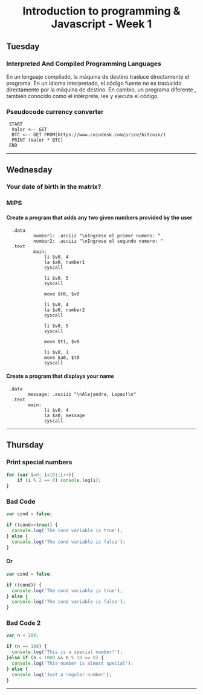 
<h1 align="center">Introduction to programming & Javascript - Week 1</h1>
  
  
 ## Tuesday
 
<h3>Interpreted And Compiled Programming Languages</h3>
 
 <p>En un lenguaje compilado, la máquina de destino traduce directamente el programa. En un idioma interpretado, el código fuente no es traducido directamente por la máquina de destino. En cambio, un programa diferente , también conocido como el intérprete, lee y ejecuta el código.</p>

<h3>Pseudocode currency converter</h3>

```
 START
  Valor <-- GET
  BTC <-- GET FROM(https://www.coindesk.com/price/bitcoin/)
  PRINT (Valor * BTC)
 END
```
***
## Wednesday

<h3>Your date of birth in the matrix?</h3> 

<h3>MIPS</h3> 

<h4>Create a program that adds any two given numbers provided by the user</h4>

```
  .data
	      number1: .asciiz "\nIngrese el primer numero: "
	      number2: .asciiz "\nIngrese el segundo numero: "
  .text
	      main:
              li $v0, 4
              la $a0, number1
              syscall

              li $v0, 5
              syscall

              move $t0, $v0

              li $v0, 4
              la $a0, number2
              syscall

              li $v0, 5
              syscall

              move $t1, $v0

              li $v0, 1
              move $a0, $t0
              syscall

```

<h4>Create a program that displays your name</h4>

```
 .data
        message: .asciiz "\nAlejandra, Lopez!\n"
  .text
        main:
              li $v0, 4
              la $a0, message
              syscall
```

***

## Thursday

<h3>Print special numbers</h3> 

```javascript
for (var i=0; i<101;i++){
	if (i % 2 == 0) console.log(i);
}
```


<h3>Bad Code</h3> 

```javascript
var cond = false;

if ((cond==true)) {
  console.log('The cond variable is true');
} else {
  console.log('The cond variable is false');
}
```

<h4>Or</h4>

```javascript
var cond = false;

if ((cond)) {
  console.log('The cond variable is true');
} else {
  console.log('The cond variable is false');
}
```
<h3>Bad Code 2</h3> 

```javascript
var n = 100;

if (n == 100) {
  console.log('This is a special number!');
}else if (n < 1000 && n % 10 == 0) {
  console.log('This number is almost special');
} else {
  console.log('Just a regular number');
}
```
***

